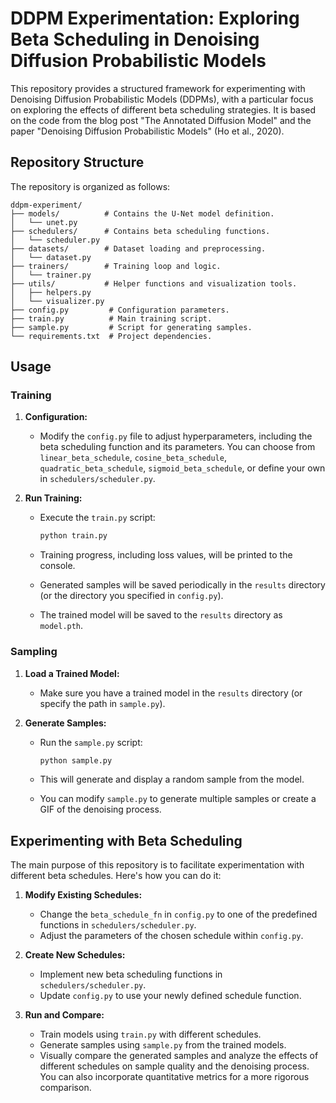 # DDPM Experimentation: Exploring Beta Scheduling in Denoising Diffusion Probabilistic Models

This repository provides a structured framework for experimenting with Denoising Diffusion Probabilistic Models (DDPMs), with a particular focus on exploring the effects of different beta scheduling strategies. It is based on the code from the blog post "The Annotated Diffusion Model" and the paper "Denoising Diffusion Probabilistic Models" (Ho et al., 2020).

## Repository Structure

The repository is organized as follows:

```
ddpm-experiment/
├── models/          # Contains the U-Net model definition.
│   └── unet.py       
├── schedulers/      # Contains beta scheduling functions.
│   └── scheduler.py
├── datasets/        # Dataset loading and preprocessing.
│   └── dataset.py
├── trainers/        # Training loop and logic.
│   └── trainer.py
├── utils/           # Helper functions and visualization tools.
│   ├── helpers.py
│   └── visualizer.py
├── config.py         # Configuration parameters.
├── train.py          # Main training script.
├── sample.py         # Script for generating samples.
└── requirements.txt  # Project dependencies.
```

## Usage

### Training

1. **Configuration:**
    *   Modify the `config.py` file to adjust hyperparameters, including the beta scheduling function and its parameters. You can choose from `linear_beta_schedule`, `cosine_beta_schedule`, `quadratic_beta_schedule`, `sigmoid_beta_schedule`, or define your own in `schedulers/scheduler.py`.

2. **Run Training:**
    *   Execute the `train.py` script:

        ```bash
        python train.py
        ```

    *   Training progress, including loss values, will be printed to the console.
    *   Generated samples will be saved periodically in the `results` directory (or the directory you specified in `config.py`).
    *   The trained model will be saved to the `results` directory as `model.pth`.

### Sampling

1. **Load a Trained Model:**
    *   Make sure you have a trained model in the `results` directory (or specify the path in `sample.py`).

2. **Generate Samples:**
    *   Run the `sample.py` script:

        ```bash
        python sample.py
        ```

    *   This will generate and display a random sample from the model.
    *   You can modify `sample.py` to generate multiple samples or create a GIF of the denoising process.

## Experimenting with Beta Scheduling

The main purpose of this repository is to facilitate experimentation with different beta schedules. Here's how you can do it:

1. **Modify Existing Schedules:**
    *   Change the `beta_schedule_fn` in `config.py` to one of the predefined functions in `schedulers/scheduler.py`.
    *   Adjust the parameters of the chosen schedule within `config.py`.

2. **Create New Schedules:**
    *   Implement new beta scheduling functions in `schedulers/scheduler.py`.
    *   Update `config.py` to use your newly defined schedule function.

3. **Run and Compare:**
    *   Train models using `train.py` with different schedules.
    *   Generate samples using `sample.py` from the trained models.
    *   Visually compare the generated samples and analyze the effects of different schedules on sample quality and the denoising process. You can also incorporate quantitative metrics for a more rigorous comparison.
